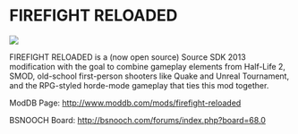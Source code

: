 # FIREFIGHT RELOADED

<img src="http://dl.dropboxusercontent.com/u/81688479/FIREFIGHTRELOADED/images/logo.png">

FIREFIGHT RELOADED is a (now open source) Source SDK 2013 modification with the goal to combine gameplay elements from Half-Life 2, SMOD, old-school first-person shooters like Quake and Unreal Tournament, and the RPG-styled horde-mode gameplay that ties this mod together. 

ModDB Page: http://www.moddb.com/mods/firefight-reloaded

BSNOOCH Board: http://bsnooch.com/forums/index.php?board=68.0